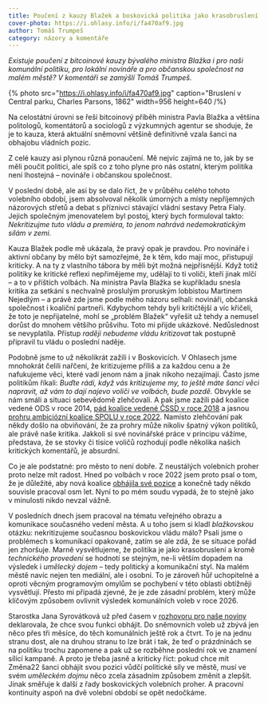 ```yaml
---
title: Poučení z kauzy Blažek a boskovická politika jako krasobruslení
cover-photo: https://i.ohlasy.info/i/fa470af9.jpg
author: Tomáš Trumpeš
category: názory a komentáře
---
```


*Existuje poučení z bitcoinové kauzy bývalého ministra Blažka i pro naši komunální politiku, pro lokální novináře a pro občanskou společnost na malém městě? V komentáři se zamýšlí Tomáš Trumpeš.*

{% photo src="https://i.ohlasy.info/i/fa470af9.jpg" caption="Bruslení v Central parku, Charles Parsons, 1862" width=956 height=640 /%}

Na celostátní úrovni se řeší bitcoinový příběh ministra Pavla Blažka a většina politologů, komentátorů a sociologů z výzkumných agentur se shoduje, že je to kauza, která aktuální sněmovní většině definitivně vzala šanci na obhajobu vládních pozic.

Z celé kauzy asi plynou různá ponaučení. Mě nejvíc zajímá ne to, jak by se měli poučit politici, ale spíš co z toho plyne pro nás ostatní, kterým politika není lhostejná – novináře i občanskou společnost.

V poslední době, ale asi by se dalo říct, že v průběhu celého tohoto volebního období, jsem absolvoval několik úmorných a místy nepříjemných názorových střetů a debat s příznivci stávající vládní sestavy Petra Fialy. Jejich společným jmenovatelem byl postoj, který bych formuloval takto: *Nekritizujme tuto vládu a premiéra, to jenom nahrává nedemokratickým silám v zemi.* 

Kauza Blažek podle mě ukázala, že pravý opak je pravdou. Pro novináře i aktivní občany by mělo být samozřejmé, že k těm, kdo mají moc, přistupují kriticky. A na ty z vlastního tábora by měli být možná nejpřísnější. Když totiž politiky ke kritické reflexi nepřimějeme my, udělají to ti voliči, kteří jinak mlčí – a to v příštích volbách. Na ministra Pavla Blažka se kupříkladu snesla kritika za setkání s nechvalně proslulým proruským lobbistou Martinem Nejedlým – a právě zde jsme podle mého názoru selhali: novináři, občanská společnost i koaliční partneři. Kdybychom tehdy byli kritičtější a víc křičeli, že toto je nepřijatelné, mohl se „problém Blažek“ vyřešit už tehdy a nemusel dorůst do mnohem většího průšvihu. Toto mi přijde ukázkové. Nedůslednost se nevyplatila. Přístup *raději nebudeme vládu kritizovat* tak postupně připravil tu vládu o poslední naděje.

Podobně jsme to už několikrát zažili i v Boskovicích. V Ohlasech jsme mnohokrát čelili nařčení, že kritizujeme příliš a za každou cenu a že nafukujeme věci, které vadí jenom nám a jinak nikoho nezajímají. Často jsme politikům říkali: *Buďte rádi, když vás kritizujeme my, to ještě máte šanci věci napravit, až vám to dají najevo voliči ve volbách, bude pozdě.* Obvykle se nám smáli a situaci sebevědomě zlehčovali. A pak jsme zažili pád koalice vedené ODS v roce 2014, [pád koalice vedené ČSSD v roce 2018](https://ohlasy.info/clanky/2018/10/volby-vysledky.html) a jasnou [prohru ambiciózní koalice SPOLU v roce 2022](https://ohlasy.info/clanky/2022/09/vysledky-voleb.html). Namísto zlehčování pak někdy došlo na obviňování, že za prohry může nikoliv špatný výkon politiků, ale právě naše kritika. Jakkoli si své novinářské práce v principu vážíme, představa, že se stovky či tisíce voličů rozhodují podle několika našich kritických komentářů, je absurdní.

Co je ale podstatné: pro město to není dobře. Z neustálých volebních proher proto nelze mít radost. Hned po volbách v roce 2022 jsem proto psal o tom, že je důležité, aby nová koalice [obhájila své pozice](https://ohlasy.info/clanky/2022/09/koalice-komentar.html) a konečně tady někdo souvisle pracoval osm let. Nyní to po mém soudu vypadá, že to stejně jako v minulosti nikdo nevzal vážně.

V posledních dnech jsem pracoval na tématu veřejného obrazu a komunikace současného vedení města. A u toho jsem si kladl *blažkovskou* otázku: nekritizujeme současnou boskovickou vládu málo? Psali jsme o problémech s komunikací opakovaně, zatím se ale zdá, že se situace pořád jen zhoršuje. Marně vysvětlujeme, že politika je jako krasobruslení a kromě *technického provedení* se hodnotí se stejným, ne-li větším dopadem na výsledek i *umělecký dojem* – tedy politický a komunikační styl. Na malém městě navíc nejen ten mediální, ale i osobní. To je zároveň hůř uchopitelné a oproti věcným programovým omylům se pochybení v této oblasti obtížněji vysvětlují. Přesto mi připadá zjevné, že je zde zásadní problém, který může klíčovým způsobem ovlivnit výsledek komunálních voleb v roce 2026\.

Starostka Jana Syrovátková už před časem v [rozhovoru pro naše noviny](https://ohlasy.info/clanky/2024/11/jana-syrovatkova-rozhovor.html) deklarovala, že chce svou funkci obhájit. Do sněmovních voleb už zbývá jen něco přes tři měsíce, do těch komunálních ještě rok a čtvrt. To je na jednu stranu dost, ale na druhou stranu to lze brát i tak, že teď o prázdninách se na politiku trochu zapomene a pak už se rozběhne poslední rok ve znamení sílící kampaně. A proto je třeba jasně a kriticky říct: pokud chce mít Změna22 šanci obhájit svou pozici vůdčí politické síly ve městě, musí ve svém *uměleckém dojmu* něco zcela zásadním způsobem změnit a zlepšit. Jinak směřuje k další z řady boskovických volebních proher. A pracovní kontinuity aspoň na dvě volební období se opět nedočkáme.